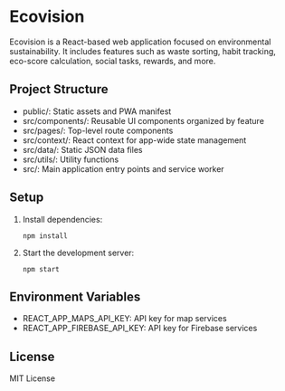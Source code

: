 # Ecovision

Ecovision is a React-based web application focused on environmental sustainability. It includes features such as waste sorting, habit tracking, eco-score calculation, social tasks, rewards, and more.

## Project Structure

- public/: Static assets and PWA manifest
- src/components/: Reusable UI components organized by feature
- src/pages/: Top-level route components
- src/context/: React context for app-wide state management
- src/data/: Static JSON data files
- src/utils/: Utility functions
- src/: Main application entry points and service worker

## Setup

1. Install dependencies:
   ```
   npm install
   ```

2. Start the development server:
   ```
   npm start
   ```

## Environment Variables

- REACT_APP_MAPS_API_KEY: API key for map services
- REACT_APP_FIREBASE_API_KEY: API key for Firebase services

## License

MIT License
